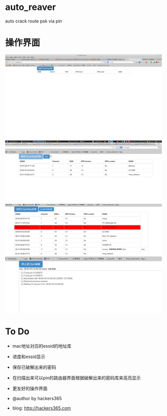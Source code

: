auto_reaver
===========

auto crack route psk via pin

# 操作界面

![初始界面](https://raw.githubusercontent.com/hackers365/auto_reaver/master/doc/init.png)
![扫描ap](https://raw.githubusercontent.com/hackers365/auto_reaver/master/doc/scan.png)
![pin某个路由器](https://raw.githubusercontent.com/hackers365/auto_reaver/master/doc/pin_aps.png)
![正在pin中](https://raw.githubusercontent.com/hackers365/auto_reaver/master/doc/doing_pin.png)


# To Do
* mac地址对应的essid的地址库
* 进度和essid显示
* 保存已破解出来的密码
* 在扫描出来可以pin的路由器界面根据破解出来的密码库来高亮显示
* 更友好的操作界面


* @author by hackers365
* blog: http://hackers365.com
